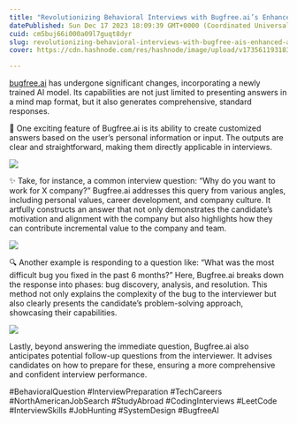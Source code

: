 ```yaml
---
title: "Revolutionizing Behavioral Interviews with Bugfree.ai’s Enhanced AI Model"
datePublished: Sun Dec 17 2023 18:09:39 GMT+0000 (Coordinated Universal Time)
cuid: cm5buj66i000a09l7guqt8dyr
slug: revolutionizing-behavioral-interviews-with-bugfree-ais-enhanced-ai-model-f6eeeac34d04
cover: https://cdn.hashnode.com/res/hashnode/image/upload/v1735611931830/c68b522e-0f46-4275-a2d1-ac8d66ad4b6c.jpeg

---
```


[bugfree.ai](http://bugfree.ai) has undergone significant changes, incorporating a newly trained AI model. Its capabilities are not just limited to presenting answers in a mind map format, but it also generates comprehensive, standard responses.

🚀 One exciting feature of Bugfree.ai is its ability to create customized answers based on the user’s personal information or input. The outputs are clear and straightforward, making them directly applicable in interviews.

![](https://cdn.hashnode.com/res/hashnode/image/upload/v1735611926906/e76ad663-8136-477d-ae35-6e1c2f8c1350.png)

✨ Take, for instance, a common interview question: “Why do you want to work for X company?” Bugfree.ai addresses this query from various angles, including personal values, career development, and company culture. It artfully constructs an answer that not only demonstrates the candidate’s motivation and alignment with the company but also highlights how they can contribute incremental value to the company and team.

![](https://cdn.hashnode.com/res/hashnode/image/upload/v1735611928673/b1f9c061-258e-4c99-95b8-65ce7928fff4.png)

🔍 Another example is responding to a question like: “What was the most difficult bug you fixed in the past 6 months?” Here, Bugfree.ai breaks down the response into phases: bug discovery, analysis, and resolution. This method not only explains the complexity of the bug to the interviewer but also clearly presents the candidate’s problem-solving approach, showcasing their capabilities.

![](https://cdn.hashnode.com/res/hashnode/image/upload/v1735611930564/8ef58cca-8016-4437-9265-1a9bbc69cb22.png)

Lastly, beyond answering the immediate question, Bugfree.ai also anticipates potential follow-up questions from the interviewer. It advises candidates on how to prepare for these, ensuring a more comprehensive and confident interview performance.

#BehavioralQuestion #InterviewPreparation #TechCareers #NorthAmericanJobSearch #StudyAbroad #CodingInterviews #LeetCode #InterviewSkills #JobHunting #SystemDesign #BugfreeAI